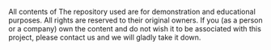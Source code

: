 All contents of The repository used are for demonstration and educational purposes. All rights are reserved to their original owners. If you (as a person or a company) own the content and do not wish it to be associated with this project, please contact us and we will gladly take it down.

